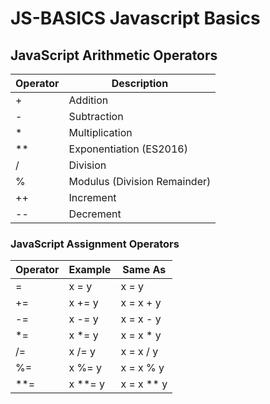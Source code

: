 # JS-BASICS Javascript Basics


## JavaScript Arithmetic Operators
|Operator  | Description                    | 
|--------- | -------------------------------
|     +    | Addition                       |
|        - | Subtraction                    |
|        * | Multiplication                 |
|       ** | Exponentiation (ES2016)        |
|        / | Division                       |
|        % | Modulus (Division Remainder)   |
|      ++  | Increment                      |
|      --  | Decrement                      |


### JavaScript Assignment Operators
|Operator |	Example |	Same As
----------|---------|------------|
|  =      | x = y	  | x = y      |
|   +=    | x += y	| x = x + y  |
|   -=	  | x -= y	| x = x - y  |
|   *=	  | x *= y	| x = x * y  |
|   /=	  | x /= y	| x = x / y  |
|   %=	  | x %= y  | x = x % y  |
|   **=   | x **= y | x = x ** y |
